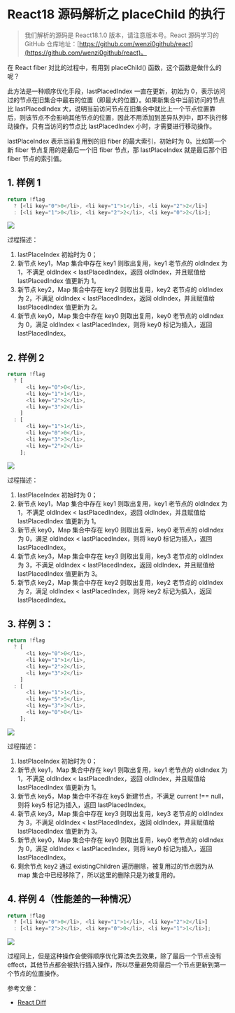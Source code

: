 # React18 源码解析之 placeChild 的执行

> 我们解析的源码是 React18.1.0 版本，请注意版本号。React 源码学习的 GitHub 仓库地址：[https://github.com/wenzi0github/react](https://github.com/wenzi0github/react)。

在 React fiber 对比的过程中，有用到 placeChild() 函数，这个函数是做什么的呢？

此方法是一种顺序优化手段，lastPlacedIndex 一直在更新，初始为 0，表示访问过的节点在旧集合中最右的位置（即最大的位置）。如果新集合中当前访问的节点比 lastPlacedIndex 大，说明当前访问节点在旧集合中就比上一个节点位置靠后，则该节点不会影响其他节点的位置，因此不用添加到差异队列中，即不执行移动操作。只有当访问的节点比 lastPlacedIndex 小时，才需要进行移动操作。

lastPlaceIndex 表示当前复用到的旧 fiber 的最大索引，初始时为 0。比如第一个新 fiber 节点复用的是最后一个旧 fiber 节点，那 lastPlaceIndex 就是最后那个旧 fiber 节点的索引值。

## 1. 样例 1

```javascript
return !flag
  ? [<li key="0">0</li>, <li key="1">1</li>, <li key="2">2</li>]
  : [<li key="1">0</li>, <li key="2">2</li>, <li key="0">2</li>];
```

![](https://www.xiabingbao.com/upload/14636327c1c59fc1f.jpeg)

过程描述：

1. lastPlaceIndex 初始时为 0；
2. 新节点 key1，Map 集合中存在 key1 则取出复用，key1 老节点的 oldIndex 为 1，不满足 oldIndex < lastPlacedIndex，返回 oldIndex，并且赋值给 lastPlacedIndex 值更新为 1。
3. 新节点 key2，Map 集合中存在 key2 则取出复用，key2 老节点的 oldIndex 为 2，不满足 oldIndex < lastPlacedIndex，返回 oldIndex，并且赋值给 lastPlacedIndex 值更新为 2。
4. 新节点 key0，Map 集合中存在 key0 则取出复用，key0 老节点的 oldIndex 为 0，满足 oldIndex < lastPlacedIndex，则将 key0 标记为插入，返回 lastPlacedIndex。

## 2. 样例 2

```javascript
return !flag
  ? [
      <li key="0">0</li>,
      <li key="1">1</li>,
      <li key="2">2</li>,
      <li key="3">2</li>
    ]
  : [
      <li key="1">1</li>,
      <li key="0">0</li>,
      <li key="3">3</li>,
      <li key="2">2</li>
    ];
```

![](https://www.xiabingbao.com/upload/77486327c1e2d4e8c.jpeg)

过程描述：

1. lastPlaceIndex 初始时为 0；
2. 新节点 key1，Map 集合中存在 key1 则取出复用，key1 老节点的 oldIndex 为 1，不满足 oldIndex < lastPlacedIndex，返回 oldIndex，并且赋值给 lastPlacedIndex 值更新为 1。
3. 新节点 key0，Map 集合中存在 key0 则取出复用，key0 老节点的 oldIndex 为 0，满足 oldIndex < lastPlacedIndex，则将 key0 标记为插入，返回 lastPlacedIndex。
4. 新节点 key3，Map 集合中存在 key3 则取出复用，key3 老节点的 oldIndex 为 3，不满足 oldIndex < lastPlacedIndex，返回 oldIndex，并且赋值给 lastPlacedIndex 值更新为 3。
5. 新节点 key2，Map 集合中存在 key2 则取出复用，key2 老节点的 oldIndex 为 2，满足 oldIndex < lastPlacedIndex，则将 key2 标记为插入，返回 lastPlacedIndex。

## 3. 样例 3：

```javascript
return !flag
  ? [
      <li key="0">0</li>,
      <li key="1">1</li>,
      <li key="2">2</li>,
      <li key="3">2</li>
    ]
  : [
      <li key="1">1</li>,
      <li key="5">5</li>,
      <li key="3">3</li>,
      <li key="0">0</li>
    ];
```

![](https://www.xiabingbao.com/upload/27146327c1fcc7c1d.jpeg)

过程描述：

1. lastPlaceIndex 初始时为 0；
2. 新节点 key1，Map 集合中存在 key1 则取出复用，key1 老节点的 oldIndex 为 1，不满足 oldIndex < lastPlacedIndex，返回 oldIndex，并且赋值给 lastPlacedIndex 值更新为 1。
3. 新节点 key5，Map 集合中不存在 key5 新建节点，不满足 current !== null，则将 key5 标记为插入，返回 lastPlacedIndex。
4. 新节点 key3，Map 集合中存在 key3 则取出复用，key3 老节点的 oldIndex 为 3，不满足 oldIndex < lastPlacedIndex，返回 oldIndex，并且赋值给 lastPlacedIndex 值更新为 3。
5. 新节点 key0，Map 集合中存在 key0 则取出复用，key0 老节点的 oldIndex 为 0，满足 oldIndex < lastPlacedIndex，则将 key0 标记为插入，返回 lastPlacedIndex。
6. 剩余节点 key2 通过 existingChildren 遍历删除，被复用过的节点因为从 map 集合中已经移除了，所以这里的删除只是为被复用的。

## 4. 样例 4（性能差的一种情况）

```javascript
return !flag
  ? [<li key="0">0</li>, <li key="1">1</li>, <li key="2">2</li>]
  : [<li key="2">2</li>, <li key="0">0</li>, <li key="1">1</li>];
```

![](https://www.xiabingbao.com/upload/87196327c2175241e.jpeg)

过程同上，但是这种操作会使得顺序优化算法失去效果，除了最后一个节点没有 effect，其他节点都会被执行插入操作，所以尽量避免将最后一个节点更新到第一个节点的位置操作。

参考文章：

- [React Diff](https://zhuanlan.zhihu.com/p/250604939)
